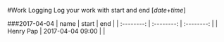 #Work Logging
Log your work with start and end [*date*+*time*]

###2017-04-04
| name | start | end |
| :--------: | :--------: | :--------: |
| Henry Pap | 2017-04-04 09:00 | |